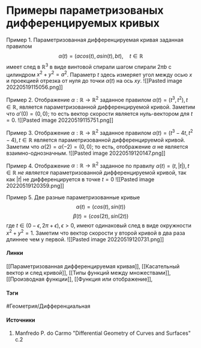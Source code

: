 # Примеры параметризованых дифференцируемых кривых
Пример 1. Параметризованная дифференцируемая кривая заданная правилом
$$
\alpha(t)=(acos(t),asin(t),bt),\quad t\in\mathbb{R}
$$
имеет след в $\mathbb{R}^3$ в виде винтовой спирали шагом спирали $2\pi b$ с цилиндром $x^2+y^2=a^2$. Параметр $t$ здесь измеряет угол между осью $x$ и проекцией отрезка от нуля до точки $\alpha(t)$ на ось $xy$. 
![[Pasted image 20220519115056.png]]

Пример 2. Отображение $\alpha:\mathbb{R}\rightarrow\mathbb{R}^2$ заданное правилом $\alpha(t)=(t^{3},t^{2}),t\in\mathbb{R}$, является параметризованной дифференцируемой кривой. Заметим что $\alpha'(0)=(0,0)$; то есть вектор скорости является нуль-вектором для $t=0$.
![[Pasted image 20220519115751.png]]

Пример 3. Отображение $\alpha:\mathbb{R}\rightarrow\mathbb{R}^2$ заданное правилом $\alpha(t)=(t^{3}-4t,t^{2}-4),t\in\mathbb{R}$ является параметризованной дифференцируемой кривой. Заметим что $\alpha(2)=\alpha(-2)=(0,0)$; то есть, отображение $\alpha$ не является взаимно-однозначным.
![[Pasted image 20220519120147.png]]

Пример 4. Отображение $\alpha:\mathbb{R}\rightarrow\mathbb{R}^2$ заданное по правилу $\alpha(t)=(t,|t|),t\in\mathbb{R}$ *не является* параметризованной дифференцируемой кривой, так как $|t|$ не дифференцируется в точке $t=0$
![[Pasted image 20220519120359.png]]

Пример 5. Две разные параметризованные кривые
$$
\alpha(t)=(cos(t),sin(t))
$$
$$
\beta(t)=(cos(2t),sin(2t))
$$
где $t\in(0-\epsilon,2\pi+\epsilon),\epsilon>0$, имеют одинаковый след в виде окружности $x^{2}+y^{2}=1$. Заметим что вектор скорости у второй кривой в два раза длиннее чем у первой.
![[Pasted image 20220519120731.png]]
#### Линки 
 [[Параметризованная дифференцируемая кривая]],
 [[Касательный вектор и след кривой]],
 [[Типы функций между множествами]],
 [[Производная функции]],
 [[Функция или отображение]],
 
#### Тэги
 #Геометрия/Дифференциальная 
 
#### Источники
 1. Manfredo P. do Carmo "Differential Geometry of Curves and Surfaces" с.2